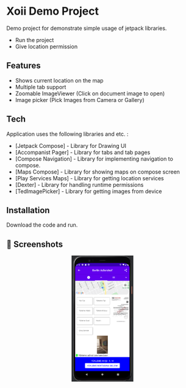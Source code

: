 # Xoii Demo Project

Demo project for demonstrate simple usage of jetpack libraries.

- Run the project
- Give location permission

## Features

- Shows current location on the map
- Multiple tab support
- Zoomable ImageViewer (Click on document image to open)
- Image picker (Pick Images from Camera or Gallery)

## Tech

Application uses the following libraries and etc. :

- [Jetpack Compose] - Library for Drawing UI
- [Accompanist Pager] - Library for tabs and tab pages
- [Compose Navigation] - Library for implementing navigation to compose.
- [Maps Compose] - Library for showing maps on compose screen
- [Play Services Maps] - Library for getting location services
- [Dexter] - Library for handling runtime permissions
- [TedImagePicker] - Library for getting images from device

## Installation

Download the code and run.

## 📱 Screenshots

<p align="center">
  <img src="docs/1.png" width="32%"/>
</p>
